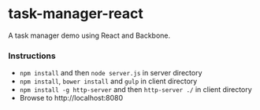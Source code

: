 task-manager-react
==================

A task manager demo using React and Backbone.

### Instructions

- `npm install` and then `node server.js` in server directory
- `npm install`, `bower install` and `gulp` in client directory
- `npm install -g http-server` and then `http-server ./` in client directory
- Browse to http://localhost:8080